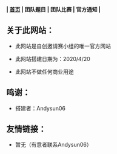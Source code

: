 ________________________|  [首页](https://andysun06.github.io/noip-zcyqsxz/)  |  团队题目  |  团队比赛  |  官方通知  |________________________

## 关于此网站：

- 此网站是自创邀请赛小组的唯一官方网站

- 此网站搭建日期为：2020/4/20

- 此网站不做任何商业用途

## 鸣谢：

- 搭建者：Andysun06

## 友情链接：

- 暂无（有意者联系Andysun06）
